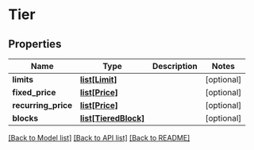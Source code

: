 # Tier

## Properties
Name | Type | Description | Notes
------------ | ------------- | ------------- | -------------
**limits** | [**list[Limit]**](Limit.md) |  | [optional] 
**fixed_price** | [**list[Price]**](Price.md) |  | [optional] 
**recurring_price** | [**list[Price]**](Price.md) |  | [optional] 
**blocks** | [**list[TieredBlock]**](TieredBlock.md) |  | [optional] 

[[Back to Model list]](../README.md#documentation-for-models) [[Back to API list]](../README.md#documentation-for-api-endpoints) [[Back to README]](../README.md)


